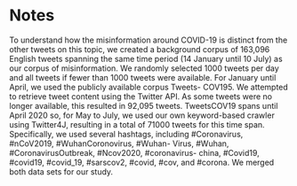 # Notes


To understand how the misinformation around COVID-19 is distinct from the other tweets on this topic, we created a background corpus of 163,096 English tweets spanning the same time period (14 January until 10 July) as our corpus of misinformation. We randomly selected 1000 tweets per day and all tweets if fewer than 1000 tweets were available. For January until April, we used the publicly available corpus Tweets- COV195. We attempted to retrieve tweet content using the Twitter API. As some tweets were no longer available, this resulted in 92,095 tweets. TweetsCOV19 spans until April 2020 so, for May to July, we used our own keyword-based crawler using Twitter4J, resulting in a total of 71000 tweets for this time span. Specifically, we used several hashtags, including #Coronavirus, #nCoV2019, #WuhanCoronovirus, #Wuhan- Virus, #Wuhan, #CoronavirusOutbreak, #Ncov2020, #coronavirus- china, #Covid19, #covid19, #covid_19, #sarscov2, #covid, #cov, and
#corona. We merged both data sets for our study.